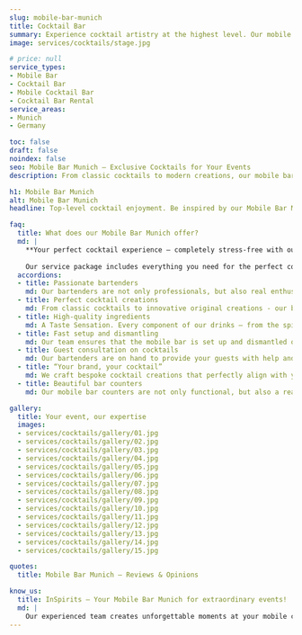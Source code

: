 ```yaml
---
slug: mobile-bar-munich
title: Cocktail Bar
summary: Experience cocktail artistry at the highest level. Our mobile cocktail bar makes your event unforgettable!
image: services/cocktails/stage.jpg

# price: null
service_types:
- Mobile Bar
- Cocktail Bar
- Mobile Cocktail Bar
- Cocktail Bar Rental
service_areas:
- Munich
- Germany

toc: false
draft: false
noindex: false
seo: Mobile Bar Munich – Exclusive Cocktails for Your Events
description: From classic cocktails to modern creations, our mobile bar in Munich offers premium drinks & top service for your event.

h1: Mobile Bar Munich
alt: Mobile Bar Munich
headline: Top-level cocktail enjoyment. Be inspired by our Mobile Bar Munich. Rent a mobile bar now for an unforgettable event!

faq:
  title: What does our Mobile Bar Munich offer?
  md: |
    **Your perfect cocktail experience – completely stress-free with our mobile bar!**
    
    Our service package includes everything you need for the perfect cocktail enjoyment: from exquisite ingredients and sophisticated recipes to high-quality bar equipment, professional setup and dismantling, and our experienced bar staff. With our mobile cocktail bar, your event becomes the highlight! Sit back and enjoy your event – we take care of the entire organization. Rent a mobile bar now and enjoy exclusive drinks!
  accordions:
  - title: Passionate bartenders
    md: Our bartenders are not only professionals, but also real enthusiasts. They conjure up the best cocktails with passion and creativity and ensure that every drink is a highlight.
  - title: Perfect cocktail creations
    md: From classic cocktails to innovative original creations - our bartenders are masters of their craft and use only the best ingredients. Every cocktail is mixed with precision and attention to detail.
  - title: High-quality ingredients
    md: A Taste Sensation. Every component of our drinks – from the spirits to the ice cubes – is carefully selected to delight your senses. Immerse yourself in a world of flavor and enjoy unforgettable moments.
  - title: Fast setup and dismantling
    md: Our team ensures that the mobile bar is set up and dismantled quickly and smoothly. So you can concentrate fully on your event while we take care of everything.
  - title: Guest consultation on cocktails
    md: Our bartenders are on hand to provide your guests with help and advice. Whether it's choosing the right cocktail or explaining the ingredients - we offer comprehensive advice and make the cocktail experience even more exciting.
  - title: “Your brand, your cocktail”
    md: We craft bespoke cocktail creations that perfectly align with your brand identity. From corporate colors to logos or a specific taste profile, we bring your vision to life.
  - title: Beautiful bar counters
    md: Our mobile bar counters are not only functional, but also a real eye-catcher. With their stylish design and high-quality equipment, they fit perfectly into any event and create an appealing atmosphere.

gallery:
  title: Your event, our expertise
  images:
  - services/cocktails/gallery/01.jpg
  - services/cocktails/gallery/02.jpg
  - services/cocktails/gallery/03.jpg
  - services/cocktails/gallery/04.jpg
  - services/cocktails/gallery/05.jpg
  - services/cocktails/gallery/06.jpg
  - services/cocktails/gallery/07.jpg
  - services/cocktails/gallery/08.jpg
  - services/cocktails/gallery/09.jpg
  - services/cocktails/gallery/10.jpg
  - services/cocktails/gallery/11.jpg
  - services/cocktails/gallery/12.jpg
  - services/cocktails/gallery/13.jpg
  - services/cocktails/gallery/14.jpg
  - services/cocktails/gallery/15.jpg

quotes:
  title: Mobile Bar Munich – Reviews & Opinions

know_us:
  title: InSpirits – Your Mobile Bar Munich for extraordinary events!
  md: |
    Our experienced team creates unforgettable moments at your mobile cocktail bar. With passion and know-how, we design custom concepts for every occasion. Rent a mobile bar now and enjoy unique drinks!
---
```

